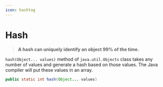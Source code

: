 ```yaml
---
icon: hashtag
---
```


# Hash

> **A hash can uniquely identify an object 99% of the time.**

`hash(Object... values)` method of `java.util.Objects` class takes any number of values and generate a hash based on those values. The Java compiler will put these values in an array.

```java
public static int hash(Object... values)
```



